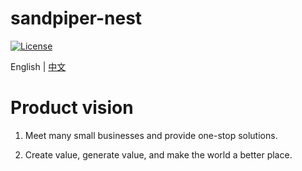 # sandpiper-nest

[![License](https://img.shields.io/badge/license-Apache%202-4EB1BA.svg)](https://www.apache.org/licenses/LICENSE-2.0.html)

English | [中文](README.md)

# **Product vision**

1. Meet many small businesses and provide one-stop solutions.

2. Create value, generate value, and make the world a better place.
